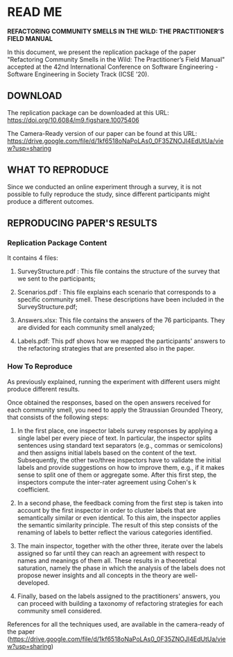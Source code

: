 # READ ME

**REFACTORING COMMUNITY SMELLS IN THE WILD: THE PRACTITIONER’S FIELD MANUAL**

In this document, we present the replication package of the paper "Refactoring Community Smells in the Wild: The Practitioner’s Field Manual" accepted at the 42nd International Conference on Software Engineering - Software Engineering in Society Track (ICSE ’20).


## DOWNLOAD

The replication package can be downloaded at this URL: https://doi.org/10.6084/m9.figshare.10075406

The Camera-Ready version of our paper can be found at this URL: https://drive.google.com/file/d/1kf6518oNaPoLAs0_0F35ZNOJl4EdUtUa/view?usp=sharing

## WHAT TO REPRODUCE
Since we conducted an online experiment through a survey, it is not possible to fully reproduce the study, since different participants might produce a different outcomes.

## REPRODUCING PAPER'S RESULTS

### Replication Package Content

It contains 4 files:
1. SurveyStructure.pdf : This file contains the structure of the survey that we sent to the participants;

2. Scenarios.pdf : This file explains each scenario that corresponds to a specific community smell. These descriptions have been included in the SurveyStructure.pdf;

3. Answers.xlsx: This file contains the answers of the 76 participants. They are divided for each community smell analyzed;

4. Labels.pdf: This pdf shows how we mapped the participants' answers to the refactoring strategies that are presented also in the paper.

### How To Reproduce

As previously explained, running the experiment with different users might produce different results.

Once obtained the responses, based on the open answers received for each community smell, you need to apply the Straussian Grounded Theory, that consists of the following steps:

1. In the first place, one inspector labels survey responses by applying a single label per every piece of text. In particular, the inspector splits sentences using standard text separators (e.g., commas or semicolons) and then assigns initial labels based on the content of the text. Subsequently, the other two/three inspectors have to validate the initial labels and provide suggestions on how to improve them, e.g., if it makes sense to split one of them or aggregate some. After this first step, the inspectors compute the inter-rater agreement using Cohen's k coefficient. 

2. In a second phase, the feedback coming from the first step is taken into account by the first inspector in order to cluster labels that are semantically similar or even identical. To this aim, the inspector applies the semantic similarity principle. The result of this step consists of the renaming of labels to better reflect the various categories identified.

3. The main inspector, together with the other three, iterate over the labels assigned so far until they can reach an agreement with respect to names and meanings of them all. These results in a theoretical saturation, namely the phase in which the analysis of the labels does not propose newer insights and all concepts in the theory are well-developed.

4. Finally, based on the labels assigned to the practitioners' answers, you can proceed with building a taxonomy of refactoring strategies for each community smell considered. 

References for all the techniques used, are available in the camera-ready of the paper (https://drive.google.com/file/d/1kf6518oNaPoLAs0_0F35ZNOJl4EdUtUa/view?usp=sharing) 
